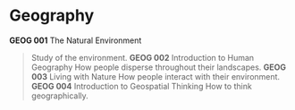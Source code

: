 # Geography

**GEOG 001** The Natural Environment
> Study of the environment.
**GEOG 002** Introduction to Human Geography
> How people disperse throughout their landscapes.
**GEOG 003** Living with Nature
> How people interact with their environment.
**GEOG 004** Introduction to Geospatial Thinking
> How to think geographically.

